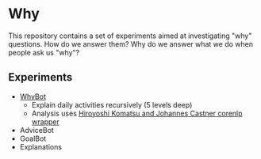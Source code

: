 # Why

This repository contains a set of experiments aimed at investigating "why" questions. How do we answer them? Why do we answer what we do when people ask us "why"?

## Experiments

- [WhyBot](http://stanford.edu/~erindb/explanations/whybot.html)
    - Explain daily activities recursively (5 levels deep)
    - Analysis uses [Hiroyoshi Komatsu and Johannes Castner corenlp wrapper](https://bitbucket.org/torotoki/corenlp-python/src)
- AdviceBot
- GoalBot
- Explanations
